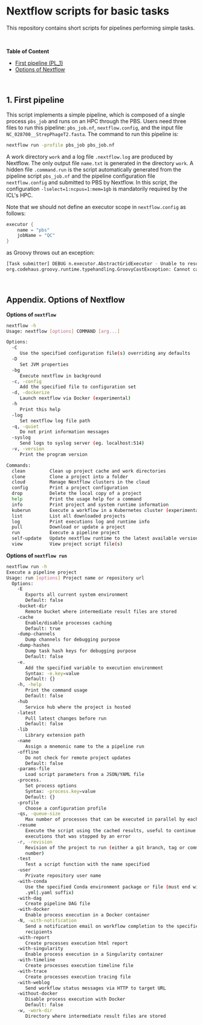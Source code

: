 # Nextflow scripts for basic tasks

This repository contains short scripts for pipelines performing simple tasks.

<br/>

**Table of Content**

- [First pipeline (PL\_1)](#PL1)
- [Options of Nextflow](#options)

<br/>

## 1. First pipeline
<a name = "PL1"></a>

This script implements a simple pipeline, which is composed of a single process `pbs_job` and runs on an HPC through the PBS. Users need three files to run this pipeline: `pbs_job.nf`, `nextflow.config`, and the input file `NC_028700__StrepPhageT2.fasta`. The command to run this pipeline is:

```bash
nextflow run -profile pbs_job pbs_job.nf
```

A work directory `work` and a log file `.nextflow.log` are produced by Nextflow. The only output file `name.txt` is generated in the directory `work`. A hidden file `.command.run` is the script automatically generated from the pipeline script `pbs_job.nf` and the pipeline configuration file `nextflow.config` and submitted to PBS by Nextflow. In this script, the configuration `-lselect=1:ncpus=1:mem=1gb` is mandatorily required by the ICL's HPC.

Note that we should not define an executor scope in `nextflow.config` as follows:

```groovy
executor {
    name = "pbs"
    jobName = "QC"
}
```

as Groovy throws out an exception:

```bash
[Task submitter] DEBUG n.executor.AbstractGridExecutor - Unable to resolve job custom name
org.codehaus.groovy.runtime.typehandling.GroovyCastException: Cannot cast object 'QC' with class 'java.lang.String' to class 'groovy.lang.Closure'
```

<br/>

## Appendix. Options of Nextflow
<a name = "options"></a>

**Options of `nextflow`**

```bash
nextflow -h
Usage: nextflow [options] COMMAND [arg...]

Options:
  -C
     Use the specified configuration file(s) overriding any defaults
  -D
     Set JVM properties
  -bg
     Execute nextflow in background
  -c, -config
     Add the specified file to configuration set
  -d, -dockerize
     Launch nextflow via Docker (experimental)
  -h
     Print this help
  -log
     Set nextflow log file path
  -q, -quiet
     Do not print information messages
  -syslog
     Send logs to syslog server (eg. localhost:514)
  -v, -version
     Print the program version

Commands:
  clean         Clean up project cache and work directories
  clone         Clone a project into a folder
  cloud         Manage Nextflow clusters in the cloud
  config        Print a project configuration
  drop          Delete the local copy of a project
  help          Print the usage help for a command
  info          Print project and system runtime information
  kuberun       Execute a workflow in a Kubernetes cluster (experimental)
  list          List all downloaded projects
  log           Print executions log and runtime info
  pull          Download or update a project
  run           Execute a pipeline project
  self-update   Update nextflow runtime to the latest available version
  view          View project script file(s)
```



**Options of `nextflow run`**

```bash
nextflow run -h
Execute a pipeline project
Usage: run [options] Project name or repository url
  Options:
    -E
       Exports all current system environment
       Default: false
    -bucket-dir
       Remote bucket where intermediate result files are stored
    -cache
       Enable/disable processes caching
       Default: true
    -dump-channels
       Dump channels for debugging purpose
    -dump-hashes
       Dump task hash keys for debugging purpose
       Default: false
    -e.
       Add the specified variable to execution environment
       Syntax: -e.key=value
       Default: {}
    -h, -help
       Print the command usage
       Default: false
    -hub
       Service hub where the project is hosted
    -latest
       Pull latest changes before run
       Default: false
    -lib
       Library extension path
    -name
       Assign a mnemonic name to the a pipeline run
    -offline
       Do not check for remote project updates
       Default: false
    -params-file
       Load script parameters from a JSON/YAML file
    -process.
       Set process options
       Syntax: -process.key=value
       Default: {}
    -profile
       Choose a configuration profile
    -qs, -queue-size
       Max number of processes that can be executed in parallel by each executor
    -resume
       Execute the script using the cached results, useful to continue
       executions that was stopped by an error
    -r, -revision
       Revision of the project to run (either a git branch, tag or commit SHA
       number)
    -test
       Test a script function with the name specified
    -user
       Private repository user name
    -with-conda
       Use the specified Conda environment package or file (must end with
       .yml|.yaml suffix)
    -with-dag
       Create pipeline DAG file
    -with-docker
       Enable process execution in a Docker container
    -N, -with-notification
       Send a notification email on workflow completion to the specified
       recipients
    -with-report
       Create processes execution html report
    -with-singularity
       Enable process execution in a Singularity container
    -with-timeline
       Create processes execution timeline file
    -with-trace
       Create processes execution tracing file
    -with-weblog
       Send workflow status messages via HTTP to target URL
    -without-docker
       Disable process execution with Docker
       Default: false
    -w, -work-dir
       Directory where intermediate result files are stored
```
